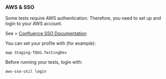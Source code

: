 ### AWS & SSO

Some tests require AWS authentication.
Therefore, you need to set up and login to your AWS account.

See > [Confluence SSO Documentation](https://fitmart-gmbh.atlassian.net/wiki/spaces/ITCloud/pages/2313584663/AWS+general+access)

You can set your profile with (for example):
```shell
awp Staging-TQGG.TestingDev
```

Before running your tests, login with:

```shell
aws-sso-util login
```
